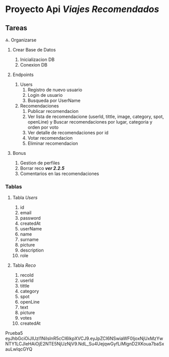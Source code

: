 # Proyecto Api **_Viajes Recomendados_**

## Tareas

⁂. Organizarse

1. Crear Base de Datos

   1. Inicializacion DB
   2. Conexion DB

2. Endpoints

   1. Users
      1. Registro de nuevo usuario
      2. Login de usuario
      3. Busqueda por UserName
   2. Recomendaciones
      1. Publicar recomendacion
      2. Ver lista de recomendacione (userId, tittle, image, category, spot, openLine) y Buscar recomendaciones por lugar, categoria y orden por voto
      3. Ver detalle de recomendaciones por id
      4. Votar recomendacion
      5. Eliminar recomendacion

3. Bonus
   1. Gestion de perfiles
   2. Borrar reco **_ver 2.2.5_**
   3. Comentarios en las recomendaciones

### Tablas

1. Tabla _Users_

   1. id
   2. email
   3. password
   4. createdAt
   5. userName
   6. name
   7. surname
   8. picture
   9. description
   10. role

2. Tabla _Reco_
   1. recoId
   2. userId
   3. tittle
   4. category
   5. spot
   6. openLine
   7. text
   8. picture
   9. votes
   10. createdAt

Prueba5
eyJhbGciOiJIUzI1NiIsInR5cCI6IkpXVCJ9.eyJpZCI6NSwiaWF0IjoxNjUxMzYwNTY1LCJleHAiOjE2NTE5NjUzNjV9.NdL_Su4UejqwGyfLiMlgnD2XKoua7baSxauLwlqcGYQ
